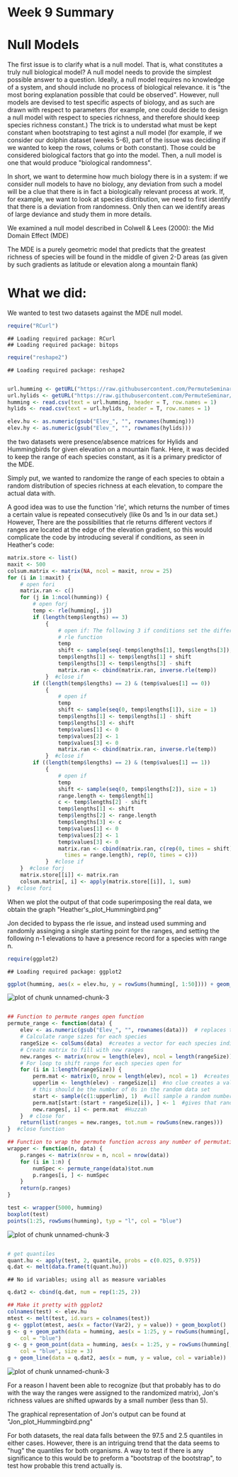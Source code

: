 Week 9 Summary
=============

Null Models
==========

The first issue is to clarify what is a null model. That is, what constitutes a truly null biological model? A null model needs to provide the simplest possible answer to a question. Ideally, a null model requires no knowledge of a system, and should include no process of biological relevance. it is "the most boring explanation possible that could be observed".
However, null models are devised to test specific aspects of biology, and as such are drawn with respect to parameters (for example, one could decide to design a null model with respect to species richness, and therefore should keep species richness constant.) The trick is to understad what must be kept constant when bootstraping to test aginst a null model (for example, if we consider our dolphin dataset (weeks 5-6), part of the issue was deciding if we wanted to keep the rows, colums or both constant). Those could be considered biological factors that go into the model. Then, a null model is one that would produce "biological randomness".

In short, we want to determine how much biology there is in a system: if we consider null models to have no biology, any deviation from such a model will be a clue that there is in fact a biologically relevant process at work. If, for example, we want to look at species distribution, we need to first identify that there is a deviation from randomness. Only then can we identify areas of large deviance and study them in more details.

We examined a null model described in Colwell & Lees (2000): the Mid Domain Effect (MDE)

The MDE is a purely geometric model that predicts that the greatest richness of species will be found in the middle of given 2-D areas (as given by such gradients as latitude or elevation along a mountain flank)

What we did:
===========
We wanted to test two datasets against the MDE null model.


```r
require("RCurl")
```

```
## Loading required package: RCurl
## Loading required package: bitops
```

```r
require("reshape2")
```

```
## Loading required package: reshape2
```

```r

url.humming <- getURL("https://raw.githubusercontent.com/PermuteSeminar/PermuteSeminar-2014/master/Null%20models/Hummingbirds.csv")
url.hylids <- getURL("https://raw.githubusercontent.com/PermuteSeminar/PermuteSeminar-2014/master/Null%20models/Hylids.csv")
humming <- read.csv(text = url.humming, header = T, row.names = 1)
hylids <- read.csv(text = url.hylids, header = T, row.names = 1)

elev.hu <- as.numeric(gsub("Elev_", "", rownames(humming)))
elev.hy <- as.numeric(gsub("Elev_", "", rownames(hylids)))
```



the two datasets were presence/absence matrices for Hylids and Hummingbirds for given elevation on a mountain flank. Here, it was decided to keep the range of each species constant, as it is a primary predictor of the MDE.

Simply put, we wanted to randomize the range of each species to obtain a random distribution of species richness at each elevation, to compare the actual data with.

A good idea was to use the function 'rle', which returns the number of times a certain value is repeated consecutively (like 0s and 1s in our data set.) However, There are the possibilities that rle returns different vectors if ranges are located at the edge of the elevation gradient, so this would complicate the code by introducing several if conditions, as seen in Heather's code:


```r
matrix.store <- list()
maxit <- 500
colsum.matrix <- matrix(NA, ncol = maxit, nrow = 25)
for (i in 1:maxit) {
    # open fori
    matrix.ran <- c()
    for (j in 1:ncol(humming)) {
        # open forj
        temp <- rle(humming[, j])
        if (length(temp$lengths) == 3) 
            {
                # open if: The following 3 if conditions set the different outcomes of the
                # rle function
                temp
                shift <- sample(seq(-temp$lengths[1], temp$lengths[3]), size = 1)
                temp$lengths[1] <- temp$lengths[1] + shift
                temp$lengths[3] <- temp$lengths[3] - shift
                matrix.ran <- cbind(matrix.ran, inverse.rle(temp))
            }  #close if
        if ((length(temp$lengths) == 2) & (temp$values[1] == 0)) 
            {
                # open if
                temp
                shift <- sample(seq(0, temp$lengths[1]), size = 1)
                temp$lengths[1] <- temp$lengths[1] - shift
                temp$lengths[3] <- shift
                temp$values[1] <- 0
                temp$values[2] <- 1
                temp$values[3] <- 0
                matrix.ran <- cbind(matrix.ran, inverse.rle(temp))
            }  #close if
        if ((length(temp$lengths) == 2) & (temp$values[1] == 1)) 
            {
                # open if
                temp
                shift <- sample(seq(0, temp$lengths[2]), size = 1)
                range.length <- temp$length[1]
                c <- temp$lengths[2] - shift
                temp$lengths[1] <- shift
                temp$lengths[2] <- range.length
                temp$lengths[3] <- c
                temp$values[1] <- 0
                temp$values[2] <- 1
                temp$values[3] <- 0
                matrix.ran <- cbind(matrix.ran, c(rep(0, times = shift), rep(1, 
                  times = range.length), rep(0, times = c)))
            }  #close if
    }  #close forj
    matrix.store[[i]] <- matrix.ran
    colsum.matrix[, i] <- apply(matrix.store[[i]], 1, sum)
}  #close fori
```


When we plot the output of that code superimposing the real data, we obtain the graph "Heather's_plot_Hummingbird.png"

Jon decided to bypass the rle issue, and instead used summing and randomly assinging a single starting point for the ranges, and setting the following n-1 elevations to have a presence record for a species with range n.


```r
require(ggplot2)
```

```
## Loading required package: ggplot2
```

```r
ggplot(humming, aes(x = elev.hu, y = rowSums(humming[, 1:50]))) + geom_path()
```

![plot of chunk unnamed-chunk-3](figure/unnamed-chunk-31.png) 

```r

## Function to permute ranges open function
permute_range <- function(data) {
    elev <- as.numeric(gsub("Elev_", "", rownames(data)))  # replaces the first colums of the dataset with their actual value
    # Calculate range sizes for each species
    rangeSize <- colSums(data)  #creates a vector for each species indicating the size of their range
    # Create matrix to fill with new ranges
    new.ranges <- matrix(nrow = length(elev), ncol = length(rangeSize))  #creates an empty matrix to recieve the randomized data
    # For loop to shift range for each species open for
    for (i in 1:length(rangeSize)) {
        perm.mat <- matrix(0, nrow = length(elev), ncol = 1)  #creates a matrix with 1 column full of 0
        upperlim <- length(elev) - rangeSize[i]  #no clue creates a value that substracts the range size for spp i from the number of elevation points
        # this should be the number of 0s in the random data set
        start <- sample(c(1:upperlim), 1)  #will sample a random number between 1 an the number of 0s in the dataset
        perm.mat[start:(start + rangeSize[i]), ] <- 1  #gives that random number and the range size for spp i and sets it to 1
        new.ranges[, i] <- perm.mat  #Huzzah
    }  # close for
    return(list(ranges = new.ranges, tot.num = rowSums(new.ranges)))
}  #close function

## Function to wrap the permute function across any number of permutations
wrapper <- function(n, data) {
    p.ranges <- matrix(nrow = n, ncol = nrow(data))
    for (i in 1:n) {
        numSpec <- permute_range(data)$tot.num
        p.ranges[i, ] <- numSpec
    }
    return(p.ranges)
}

test <- wrapper(5000, humming)
boxplot(test)
points(1:25, rowSums(humming), typ = "l", col = "blue")
```

![plot of chunk unnamed-chunk-3](figure/unnamed-chunk-32.png) 

```r

# get quantiles
quant.hu <- apply(test, 2, quantile, probs = c(0.025, 0.975))
q.dat <- melt(data.frame(t(quant.hu)))
```

```
## No id variables; using all as measure variables
```

```r
q.dat2 <- cbind(q.dat, num = rep(1:25, 2))

## Make it pretty with ggplot2
colnames(test) <- elev.hu
mtest <- melt(test, id.vars = colnames(test))
g <- ggplot(mtest, aes(x = factor(Var2), y = value)) + geom_boxplot()
g <- g + geom_path(data = humming, aes(x = 1:25, y = rowSums(humming[, 1:50])), 
    col = "blue")
g <- g + geom_point(data = humming, aes(x = 1:25, y = rowSums(humming[, 1:50])), 
    col = "blue", size = 3)
g + geom_line(data = q.dat2, aes(x = num, y = value, col = variable))
```

![plot of chunk unnamed-chunk-3](figure/unnamed-chunk-33.png) 


For a reason I havent been able to recognize (but that probably has to do with the way the ranges were assigned to the randomized matrix), Jon's richness values are shifted upwards by a small number (less than 5).

The graphical representation of Jon's output can be found at "Jon_plot_Hummingbird.png"

For both datasets, the real data falls between the  97.5 and 2.5 quantiles in either cases. However, there is an intriguing trend that the data seems to "hug" the quantiles for both organisms. A way to test if there is any significance to this would be to preform a "bootstrap of the bootstrap", to test how probable this trend actually is.
